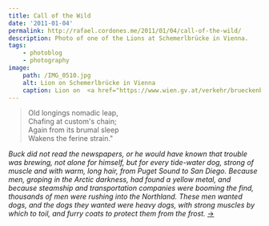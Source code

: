 ```yaml
---
title: Call of the Wild
date: '2011-01-04'
permalink: http://rafael.cordones.me/2011/01/04/call-of-the-wild/
description: Photo of one of the Lions at Schemerlbrücke in Vienna.
tags:
    - photoblog
    - photography
image:
    path: /IMG_0510.jpg
    alt: Lion on Schemerlbrücke in Vienna
    caption: Lion on  <a href="https://www.wien.gv.at/verkehr/brueckenbau/kanalbruecken/schemerlbruecke.html">Schemerlbrücke</a> in Vienna. Photo by <a href="http://rafael.cordones.me">Rafael Cordones</a>.
---
```


> Old longings nomadic leap,</br>
> Chafing at custom's chain;</br>
> Again from its brumal sleep</br>
> Wakens the ferine strain."</br>

_Buck did not read the newspapers, or he would have known that trouble was brewing, not alone for himself, but for every tide-water dog, strong of muscle and with warm, long hair, from Puget Sound to San Diego. Because men, groping in the Arctic darkness, had found a yellow metal, and because steamship and transportation companies were booming the find, thousands of men were rushing into the Northland. These men wanted dogs, and the dogs they wanted were heavy dogs, with strong muscles by which to toil, and furry coats to protect them from the frost._ [->](http://www.gutenberg.org/files/215/215-h/215-h.htm#2HCH0001)

